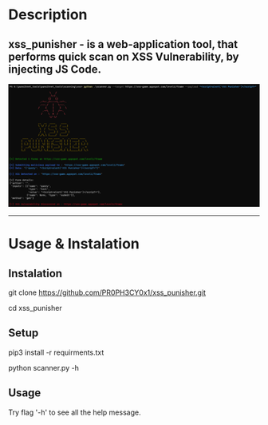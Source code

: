 # Description

xss_punisher - is a web-application tool, that performs quick scan on XSS Vulnerability, by injecting JS Code.
-----

![preview](/imgs/preview.png)

--------------------------------------------------------------------------------------------------------------

# Usage & Instalation

Instalation
---
git clone https://github.com/PR0PH3CY0x1/xss_punisher.git

cd xss_punisher

Setup
---

pip3 install -r requirments.txt

python scanner.py -h

Usage
---

Try flag '-h' to see all the help message.
